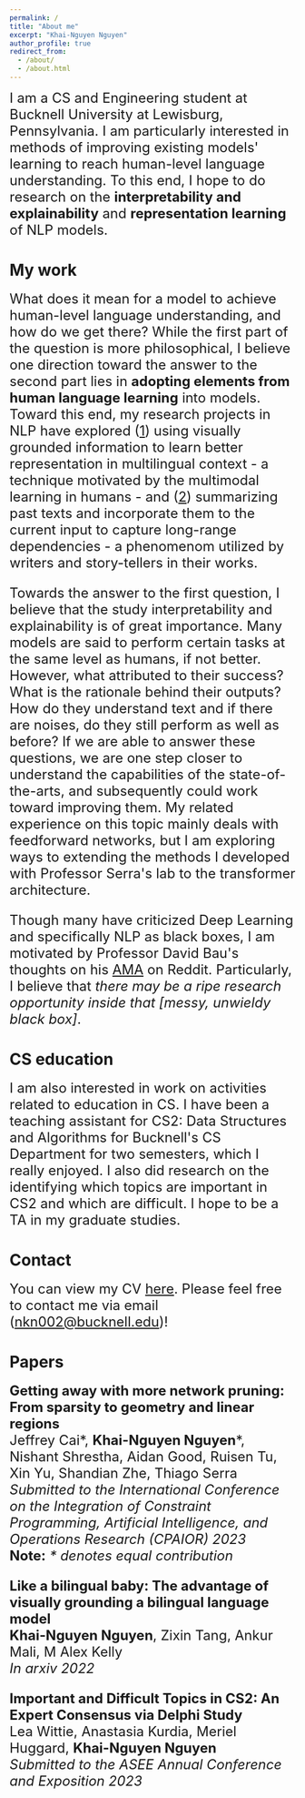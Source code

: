 ```yaml
---
permalink: /
title: "About me"
excerpt: "Khai-Nguyen Nguyen"
author_profile: true
redirect_from: 
  - /about/
  - /about.html
---
```

<font size="5">I am a CS and Engineering student at Bucknell University at Lewisburg, Pennsylvania. I am particularly interested in methods of improving existing models' learning to reach human-level language understanding. To this end, I hope to do research on the **interpretability and explainability** and **representation learning** of NLP models.</font>


My work
===
<font size="5">What does it mean for a model to achieve human-level language understanding, and how do we get there? While the first part of the question is more philosophical, I believe one direction toward the answer to the second part lies in **adopting elements from human language learning** into models. Toward this end, my research projects in NLP have explored ([1](https://arxiv.org/abs/2210.05487)) using visually grounded information to learn better representation in multilingual context - a technique motivated by the multimodal learning in humans - and ([2](https://github.com/toontran/limitless-sequence-modeling)) summarizing past texts and incorporate them to the current input to capture long-range dependencies - a phenomenom utilized by writers and story-tellers in their works. 

Towards the answer to the first question, I believe that the study interpretability and explainability is of great importance. Many models are said to perform certain tasks at the same level as humans, if not better. However, what attributed to their success? What is the rationale behind their outputs? How do they understand text and if there are noises, do they still perform as well as before? If we are able to answer these questions, we are one step closer to understand the capabilities of the state-of-the-arts, and subsequently could work toward improving them. My related experience on this topic mainly deals with feedforward networks, but I am exploring ways to extending the methods I developed with Professor Serra's lab to the transformer architecture.

Though many have criticized Deep Learning and specifically NLP as black boxes, I am motivated by Professor David Bau's thoughts on his [AMA](https://www.reddit.com/r/IAmA/comments/r5vte5/i_am_david_bau_and_i_study_the_structure_of_the/) on Reddit. Particularly, I believe that _there may be a ripe research opportunity inside that [messy, unwieldy black box]_.</font>


CS education
===
<font size="5">I am also interested in work on activities related to education in CS. I have been a teaching assistant for CS2: Data Structures and Algorithms for Bucknell's CS Department for two semesters, which I really enjoyed. I also did research on the identifying which topics are important in CS2 and which are difficult. I hope to be a TA in my graduate studies.</font>


Contact
===
<font size="5">You can view my CV [here](https://drive.google.com/file/d/1_JP0uLViGp4pLtpqtSFBK8w2Ozj1iiRX/view?usp=sharing). Please feel free to contact me via email (nkn002@bucknell.edu)!</font>

<!-- About me
===
I am originally from Ho Chi Minh City, Vietnam. Here in the States, I go by Nguyen Nguyen, but in Vietnamese, my name is Khải Nguyên [kʰaːj ŋwiəŋ]. As Vietnamese is a tonal and isolating language, many people in the States have found it difficult to pronounce my name. As such, I have enjoyed hearing many variations of my name, such as win, wind, or en-win. Nevertheless, my favorites have been win-win, which is the main motivation for my English name, and Winnie-the-Pooh. Since language changes with time, I believe there is no absolute "correct" way to pronounce any word, so please feel free to call me whatever you want - as long as it makes sense. -->

Papers
====
<font size="5">**Getting away with more network pruning: From sparsity to geometry and linear regions** <br>
Jeffrey Cai*, **Khai-Nguyen Nguyen***, Nishant Shrestha, Aidan Good, Ruisen Tu, Xin Yu, Shandian Zhe, Thiago Serra <br>
_Submitted to the International Conference on the Integration of Constraint Programming, Artificial Intelligence,
and Operations Research (CPAIOR) 2023_ <br>
**Note:** _* denotes equal contribution_

**Like a bilingual baby: The advantage of visually grounding a bilingual language model** <br>
**Khai-Nguyen Nguyen**, Zixin Tang, Ankur Mali, M Alex Kelly<br>
_In arxiv 2022_

**Important and Difficult Topics in CS2: An Expert Consensus via Delphi Study** <br>
Lea Wittie, Anastasia Kurdia, Meriel Huggard, **Khai-Nguyen Nguyen** <br>
_Submitted to the ASEE Annual Conference and Exposition 2023_</font>


